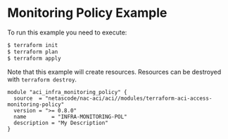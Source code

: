 <!-- BEGIN_TF_DOCS -->
# Monitoring Policy Example

To run this example you need to execute:

```bash
$ terraform init
$ terraform plan
$ terraform apply
```

Note that this example will create resources. Resources can be destroyed with `terraform destroy`.

```hcl
module "aci_infra_monitoring_policy" {
  source  = "netascode/nac-aci/aci//modules/terraform-aci-access-monitoring-policy"
  version = ">= 0.8.0"
  name        = "INFRA-MONITORING-POL"
  description = "My Description"
}
```
<!-- END_TF_DOCS -->